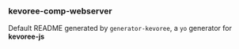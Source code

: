 ### kevoree-comp-webserver

Default README generated by `generator-kevoree`, a `yo` generator for __kevoree-js__